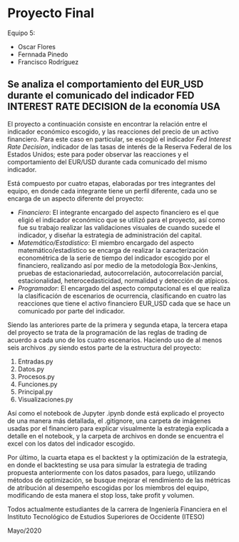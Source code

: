 # Proyecto Final
Equipo 5: 
- Oscar Flores
- Fernnada Pinedo 
- Francisco Rodríguez 

## Se analiza el comportamiento del EUR_USD durante el comunicado del indicador FED INTEREST RATE DECISION de la economía USA

El proyecto a continuación consiste en encontrar la relación entre el indicador económico escogido, y las reacciones del precio de un activo financiero. Para este caso en particular, se escogió el indicador *Fed Interest Rate Decision*, indicador de las tasas de interés de la Reserva Federal de los Estados Unidos; este para poder observar las reacciones y el comportamiento del EUR/USD durante cada comunicado del mismo indicador.

Está compuesto por cuatro etapas, elaboradas por tres integrantes del equipo, en donde cada integrante tiene un perfil diferente, cada uno se encarga de un aspecto diferente del proyecto:
- *Financiero*: El integrante encargado del aspecto financiero es el que eligió el indicador económico que se utilizó para el proyecto, así como fue su trabajo realizar las validaciones visuales de cuando sucede el indicador, y diseñar la estrategia de administración del capital.
- *Matemático/Estadístico*: El miembro encargado del aspecto matemático/estadístico se encarga de realizar la caracterización econométrica de la serie de tiempo del indicador escogido por el financiero, realizando así por medio de la metodología Box-Jenkins, pruebas de estacionariedad, autocorrelación, autocorrelación parcial, estacionalidad, heterocedasticidad, normalidad y detección de atípicos.
- *Programador*: El encargado del aspecto computacional es el que realiza la clasificación de escenarios de ocurrencia, clasificando en cuatro las reacciones que tiene el activo financiero EUR_USD cada que se hace un comunicado por parte del indicador.

Siendo las anteriores parte de la primera y segunda etapa, la tercera etapa del proyecto se trata de la programación de las reglas de trading de acuerdo a cada uno de los cuatro escenarios. Haciendo uso de al menos seis archivos .py siendo estos parte de la estructura del proyecto:
1. Entradas.py 
2. Datos.py
3. Procesos.py
4. Funciones.py
5. Principal.py
6. Visualizaciones.py

Así como el notebook de Jupyter .ipynb donde está explicado el proyecto de una manera más detallada, el .gitignore, una carpeta de imágenes usadas por el financiero para explicar visualmente la estrategia explicada a detalle en el notebook, y la carpeta de archivos en donde se encuentra el excel con los datos del indicador escogido.

Por último, la cuarta etapa es el backtest y la optimización de la estrategia, en donde el backtesting se usa para simular la estrategia de trading propuesta anteriormente con los datos pasados, para luego, utilizando métodos de optimización, se busque mejorar el rendimiento de las métricas de atribución al desempeño escogidas por los miembros del equipo, modificando de esta manera el stop loss, take profit y volumen.




Todos actualmente estudiantes de la carrera de Ingeniería Financiera en el Instituto Tecnológico de Estudios Superiores de Occidente (ITESO)


Mayo/2020


